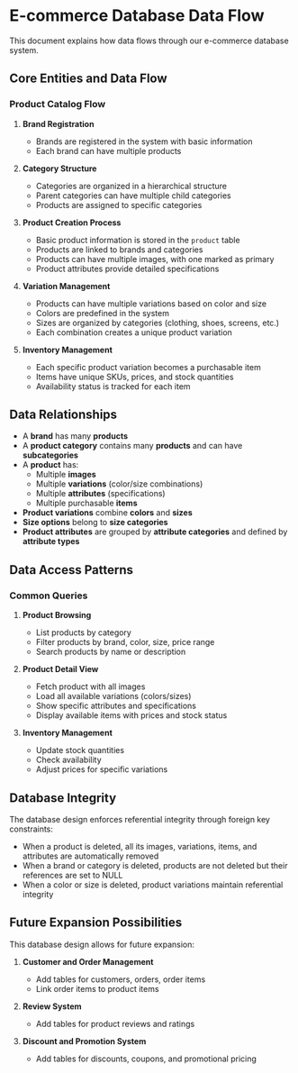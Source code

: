 # E-commerce Database Data Flow

This document explains how data flows through our e-commerce database system.

## Core Entities and Data Flow

### Product Catalog Flow

1. **Brand Registration**
   - Brands are registered in the system with basic information
   - Each brand can have multiple products

2. **Category Structure**
   - Categories are organized in a hierarchical structure
   - Parent categories can have multiple child categories
   - Products are assigned to specific categories

3. **Product Creation Process**
   - Basic product information is stored in the `product` table
   - Products are linked to brands and categories
   - Products can have multiple images, with one marked as primary
   - Product attributes provide detailed specifications

4. **Variation Management**
   - Products can have multiple variations based on color and size
   - Colors are predefined in the system
   - Sizes are organized by categories (clothing, shoes, screens, etc.)
   - Each combination creates a unique product variation

5. **Inventory Management**
   - Each specific product variation becomes a purchasable item
   - Items have unique SKUs, prices, and stock quantities
   - Availability status is tracked for each item

## Data Relationships

- A **brand** has many **products**
- A **product category** contains many **products** and can have **subcategories**
- A **product** has:
  - Multiple **images**
  - Multiple **variations** (color/size combinations)
  - Multiple **attributes** (specifications)
  - Multiple purchasable **items**
- **Product variations** combine **colors** and **sizes**
- **Size options** belong to **size categories**
- **Product attributes** are grouped by **attribute categories** and defined by **attribute types**

## Data Access Patterns

### Common Queries

1. **Product Browsing**
   - List products by category
   - Filter products by brand, color, size, price range
   - Search products by name or description

2. **Product Detail View**
   - Fetch product with all images
   - Load all available variations (colors/sizes)
   - Show specific attributes and specifications
   - Display available items with prices and stock status

3. **Inventory Management**
   - Update stock quantities
   - Check availability
   - Adjust prices for specific variations

## Database Integrity

The database design enforces referential integrity through foreign key constraints:

- When a product is deleted, all its images, variations, items, and attributes are automatically removed
- When a brand or category is deleted, products are not deleted but their references are set to NULL
- When a color or size is deleted, product variations maintain referential integrity

## Future Expansion Possibilities

This database design allows for future expansion:

1. **Customer and Order Management**
   - Add tables for customers, orders, order items
   - Link order items to product items

2. **Review System**
   - Add tables for product reviews and ratings

3. **Discount and Promotion System**
   - Add tables for discounts, coupons, and promotional pricing